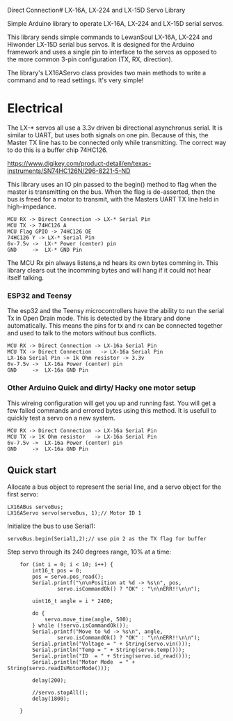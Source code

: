 Direct Connection# LX-16A, LX-224 and LX-15D Servo Library

Simple Arduino library to operate LX-16A, LX-224 and LX-15D serial servos.

This library sends simple commands to LewanSoul LX-16A, LX-224  and Hiwonder LX-15D serial bus servos.
It is designed for the Arduino framework and uses a single pin to interface to the servos
as opposed to the more common 3-pin configuration (TX, RX, direction).

The library's LX16AServo class provides two main methods to write a command and to read settings.
It's very simple!

# Electrical

The LX-* servos all use a 3.3v driven bi directional asynchronus serial. It is similar to UART, but uses both signals on one pin. Because of this, the Master TX line has to be connected only while transmitting. The correct way to do this is a buffer chip 74HC126. 

https://www.digikey.com/product-detail/en/texas-instruments/SN74HC126N/296-8221-5-ND

This library uses an IO pin passed to the begin() method to flag when the master is transmitting on the bus. When the flag is de-asserted, then the bus is freed for a motor to transmit, with the Masters UART TX line held in high-impedance.

```
MCU RX -> Direct Connection -> LX-* Serial Pin
MCU TX -> 74HC126 A   
MCU Flag GPIO -> 74HC126 OE
74HC126 Y -> LX-* Serial Pin
6v-7.5v ->  LX-* Power (center) pin
GND     ->  LX-* GND Pin
```

The MCU Rx pin always listens,a nd hears its own bytes comming in. This library clears out the incomming bytes and will hang if it could not hear itself talking. 

### ESP32 and Teensy

The esp32 and the Teensy microcontrollers have the ability to run the serial Tx in Open Drain mode. This is detected by the library and done automatically. This means the pins for tx and rx can be connected together and used to talk to the motors without bus conflicts. 

```
MCU RX -> Direct Connection -> LX-16a Serial Pin
MCU TX -> Direct Connection   -> LX-16a Serial Pin
LX-16a Serial Pin -> 1k Ohm resistor -> 3.3v
6v-7.5v ->  LX-16a Power (center) pin
GND     ->  LX-16a GND Pin
```
### Other Arduino Quick and dirty/ Hacky one motor setup

This wireing configuration will get you up and running fast. You will get a few failed commands and errored bytes using this method. It is usefull to quickly test a servo on a new system.  

```
MCU RX -> Direct Connection -> LX-16a Serial Pin
MCU TX -> 1K Ohm resistor   -> LX-16a Serial Pin
6v-7.5v ->  LX-16a Power (center) pin
GND     ->  LX-16a GND Pin
```

## Quick start

Allocate a bus object to represent the serial line, and a servo object for the first servo:
```
LX16ABus servoBus;
LX16AServo servo(servoBus, 1);// Motor ID 1
```

Initialize the bus to use Serial1:
```
servoBus.begin(Serial1,2);// use pin 2 as the TX flag for buffer
```

Step servo through its 240 degrees range, 10% at a time:
```
	for (int i = 0; i < 10; i++) {
		int16_t pos = 0;
		pos = servo.pos_read();
		Serial.printf("\n\nPosition at %d -> %s\n", pos,
				servo.isCommandOk() ? "OK" : "\n\nERR!!\n\n");

		uint16_t angle = i * 2400;

		do {
			servo.move_time(angle, 500);
		} while (!servo.isCommandOk());
		Serial.printf("Move to %d -> %s\n", angle,
				servo.isCommandOk() ? "OK" : "\n\nERR!!\n\n");
		Serial.println("Voltage = " + String(servo.vin()));
		Serial.println("Temp = " + String(servo.temp()));
		Serial.println("ID  = " + String(servo.id_read()));
		Serial.println("Motor Mode  = " + String(servo.readIsMotorMode()));

		delay(200);

		//servo.stopAll();
		delay(1800);

	}
```

